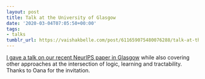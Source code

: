 ```yaml
---
layout: post
title: Talk at the University of Glasgow
date: '2020-03-04T07:05:50+00:00'
tags:
- talks
tumblr_url: https://vaishakbelle.com/post/611659075480076288/talk-at-the-university-of-glasgow
---
```

[I gave a talk on our recent NeurIPS paper in Glasgow](https://twitter.com/fataglasgow/status/1234465522240151553?s=21) while also covering other approaches at the intersection of logic, learning and tractability. Thanks to Oana for the invitation.

